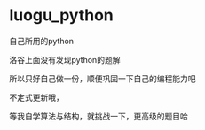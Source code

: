 # luogu_python



自己所用的python

洛谷上面没有发现python的题解

所以只好自己做一份，顺便巩固一下自己的编程能力吧

不定式更新哦，

等我自学算法与结构，就挑战一下，更高级的题目哈